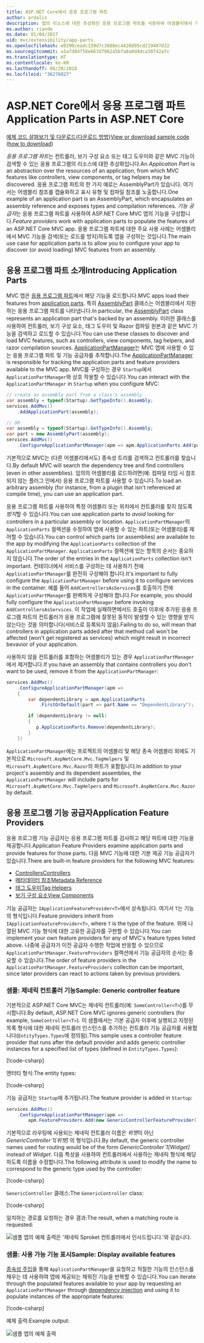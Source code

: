 ```yaml
---
title: ASP.NET Core에서 응용 프로그램 파트
author: ardalis
description: 앱의 리소스에 대한 추상화인 응용 프로그램 파트를 사용하여 어셈블리에서 기능을 검색하거나 로드하지 않도록 하는 방법을 알아봅니다.
ms.author: riande
ms.date: 01/04/2017
uid: mvc/extensibility/app-parts
ms.openlocfilehash: e0290ceadc159d7c3608ec4420d95cd219407d32
ms.sourcegitcommit: a1afd04758e663d7062a5bfa8a0d4dca38f42afc
ms.translationtype: HT
ms.contentlocale: ko-KR
ms.lasthandoff: 06/20/2018
ms.locfileid: "36276827"
---
```

# <a name="application-parts-in-aspnet-core"></a><span data-ttu-id="bac57-103">ASP.NET Core에서 응용 프로그램 파트</span><span class="sxs-lookup"><span data-stu-id="bac57-103">Application Parts in ASP.NET Core</span></span>

<span data-ttu-id="bac57-104">[예제 코드 살펴보기 및 다운로드](https://github.com/aspnet/Docs/tree/master/aspnetcore/mvc/advanced/app-parts/sample)([다운로드 방법](xref:tutorials/index#how-to-download-a-sample))</span><span class="sxs-lookup"><span data-stu-id="bac57-104">[View or download sample code](https://github.com/aspnet/Docs/tree/master/aspnetcore/mvc/advanced/app-parts/sample) ([how to download](xref:tutorials/index#how-to-download-a-sample))</span></span>

<span data-ttu-id="bac57-105">*응용 프로그램 파트*는 컨트롤러, 보기 구성 요소 또는 태그 도우미와 같은 MVC 기능이 검색할 수 있는 응용 프로그램의 리소스에 대한 추상화입니다.</span><span class="sxs-lookup"><span data-stu-id="bac57-105">An *Application Part* is an abstraction over the resources of an application, from which MVC features like controllers, view components, or tag helpers may be discovered.</span></span> <span data-ttu-id="bac57-106">응용 프로그램 파트의 한 가지 예로는 AssemblyPart가 있습니다. 여기서는 어셈블리 참조를 캡슐화하고 표시 유형 및 컴파일 참조를 노출합니다.</span><span class="sxs-lookup"><span data-stu-id="bac57-106">One example of an application part is an AssemblyPart, which encapsulates an assembly reference and exposes types and compilation references.</span></span> <span data-ttu-id="bac57-107">*기능 공급자*는 응용 프로그램 파트를 사용하여 ASP.NET Core MVC 앱의 기능을 구성합니다.</span><span class="sxs-lookup"><span data-stu-id="bac57-107">*Feature providers* work with application parts to populate the features of an ASP.NET Core MVC app.</span></span> <span data-ttu-id="bac57-108">응용 프로그램 파트에 대한 주요 사용 사례는 어셈블리에서 MVC 기능을 검색(또는 로드를 방지)하도록 앱을 구성하는 것입니다.</span><span class="sxs-lookup"><span data-stu-id="bac57-108">The main use case for application parts is to allow you to configure your app to discover (or avoid loading) MVC features from an assembly.</span></span>

## <a name="introducing-application-parts"></a><span data-ttu-id="bac57-109">응용 프로그램 파트 소개</span><span class="sxs-lookup"><span data-stu-id="bac57-109">Introducing Application Parts</span></span>

<span data-ttu-id="bac57-110">MVC 앱은 [응용 프로그램 파트](/dotnet/api/microsoft.aspnetcore.mvc.applicationparts.applicationpart)에서 해당 기능을 로드합니다.</span><span class="sxs-lookup"><span data-stu-id="bac57-110">MVC apps load their features from [application parts](/dotnet/api/microsoft.aspnetcore.mvc.applicationparts.applicationpart).</span></span> <span data-ttu-id="bac57-111">특히 [AssemblyPart](/dotnet/api/microsoft.aspnetcore.mvc.applicationparts.assemblypart#Microsoft_AspNetCore_Mvc_ApplicationParts_AssemblyPart) 클래스는 어셈블리에서 지원하는 응용 프로그램 파트를 나타냅니다.</span><span class="sxs-lookup"><span data-stu-id="bac57-111">In particular, the [AssemblyPart](/dotnet/api/microsoft.aspnetcore.mvc.applicationparts.assemblypart#Microsoft_AspNetCore_Mvc_ApplicationParts_AssemblyPart) class represents an application part that's backed by an assembly.</span></span> <span data-ttu-id="bac57-112">이러한 클래스를 사용하여 컨트롤러, 보기 구성 요소, 태그 도우미 및 Razor 컴파일 원본과 같은 MVC 기능을 검색하고 로드할 수 있습니다.</span><span class="sxs-lookup"><span data-stu-id="bac57-112">You can use these classes to discover and load MVC features, such as controllers, view components, tag helpers, and razor compilation sources.</span></span> <span data-ttu-id="bac57-113">[ApplicationPartManager](/dotnet/api/microsoft.aspnetcore.mvc.applicationparts.applicationpartmanager)는 MVC 앱에 사용할 수 있는 응용 프로그램 파트 및 기능 공급자를 추적합니다.</span><span class="sxs-lookup"><span data-stu-id="bac57-113">The [ApplicationPartManager](/dotnet/api/microsoft.aspnetcore.mvc.applicationparts.applicationpartmanager) is responsible for tracking the application parts and feature providers available to the MVC app.</span></span> <span data-ttu-id="bac57-114">MVC를 구성하는 경우 `Startup`에서 `ApplicationPartManager`와 상호 작용할 수 있습니다.</span><span class="sxs-lookup"><span data-stu-id="bac57-114">You can interact with the `ApplicationPartManager` in `Startup` when you configure MVC:</span></span>

```csharp
// create an assembly part from a class's assembly
var assembly = typeof(Startup).GetTypeInfo().Assembly;
services.AddMvc()
    .AddApplicationPart(assembly);

// OR
var assembly = typeof(Startup).GetTypeInfo().Assembly;
var part = new AssemblyPart(assembly);
services.AddMvc()
    .ConfigureApplicationPartManager(apm => apm.ApplicationParts.Add(part));
```

<span data-ttu-id="bac57-115">기본적으로 MVC는 (다른 어셈블리에서도) 종속성 트리를 검색하고 컨트롤러를 찾습니다.</span><span class="sxs-lookup"><span data-stu-id="bac57-115">By default MVC will search the dependency tree and find controllers (even in other assemblies).</span></span> <span data-ttu-id="bac57-116">임의의 어셈블리를 로드하려면(예: 컴파일 타임 시 참조되지 않는 플러그 인에서) 응용 프로그램 파트를 사용할 수 있습니다.</span><span class="sxs-lookup"><span data-stu-id="bac57-116">To load an arbitrary assembly (for instance, from a plugin that isn't referenced at compile time), you can use an application part.</span></span>

<span data-ttu-id="bac57-117">응용 프로그램 파트를 사용하여 특정 어셈블리 또는 위치에서 컨트롤러를 찾지 않도록 *방지*할 수 있습니다.</span><span class="sxs-lookup"><span data-stu-id="bac57-117">You can use application parts to *avoid* looking for controllers in a particular assembly or location.</span></span> <span data-ttu-id="bac57-118">`ApplicationPartManager`의 `ApplicationParts` 컬렉션을 수정하여 앱에 사용할 수 있는 파트(또는 어셈블리)를 제어할 수 있습니다.</span><span class="sxs-lookup"><span data-stu-id="bac57-118">You can control which parts (or assemblies) are available to the app by modifying the `ApplicationParts` collection of the `ApplicationPartManager`.</span></span> <span data-ttu-id="bac57-119">`ApplicationParts` 컬렉션에 있는 항목의 순서는 중요하지 않습니다.</span><span class="sxs-lookup"><span data-stu-id="bac57-119">The order of the entries in the `ApplicationParts` collection isn't important.</span></span> <span data-ttu-id="bac57-120">컨테이너에서 서비스를 구성하는 데 사용하기 전에 `ApplicationPartManager`를 완전히 구성해야 합니다.</span><span class="sxs-lookup"><span data-stu-id="bac57-120">It's important to fully configure the `ApplicationPartManager` before using it to configure services in the container.</span></span> <span data-ttu-id="bac57-121">예를 들어 `AddControllersAsServices`를 호출하기 전에 `ApplicationPartManager`를 완벽하게 구성해야 합니다.</span><span class="sxs-lookup"><span data-stu-id="bac57-121">For example, you should fully configure the `ApplicationPartManager` before invoking `AddControllersAsServices`.</span></span> <span data-ttu-id="bac57-122">이 작업에 실패하면메서드 호출이 이후에 추가된 응용 프로그램 파트의 컨트롤러가 응용 프로그램에 잘못된 동작이 발생할 수 있는 영향을 받지 않는다는 것을 의미합니다(서비스로 등록되지 않음).</span><span class="sxs-lookup"><span data-stu-id="bac57-122">Failing to do so, will mean that controllers in application parts added after that method call won't be affected (won't get registered as services) which might result in incorrect bevavior of your application.</span></span>

<span data-ttu-id="bac57-123">사용하지 않을 컨트롤러를 포함하는 어셈블리가 있는 경우 `ApplicationPartManager`에서 제거합니다.</span><span class="sxs-lookup"><span data-stu-id="bac57-123">If you have an assembly that contains controllers you don't want to be used, remove it from the `ApplicationPartManager`:</span></span>

```csharp
services.AddMvc()
    .ConfigureApplicationPartManager(apm =>
    {
        var dependentLibrary = apm.ApplicationParts
            .FirstOrDefault(part => part.Name == "DependentLibrary");

        if (dependentLibrary != null)
        {
           p.ApplicationParts.Remove(dependentLibrary);
        }
    })
```

<span data-ttu-id="bac57-124">`ApplicationPartManager`에는 프로젝트의 어셈블리 및 해당 종속 어셈블리 외에도 기본적으로 `Microsoft.AspNetCore.Mvc.TagHelpers` 및 `Microsoft.AspNetCore.Mvc.Razor`의 파트가 포함됩니다.</span><span class="sxs-lookup"><span data-stu-id="bac57-124">In addition to your project's assembly and its dependent assemblies, the `ApplicationPartManager` will include parts for `Microsoft.AspNetCore.Mvc.TagHelpers` and `Microsoft.AspNetCore.Mvc.Razor` by default.</span></span>

## <a name="application-feature-providers"></a><span data-ttu-id="bac57-125">응용 프로그램 기능 공급자</span><span class="sxs-lookup"><span data-stu-id="bac57-125">Application Feature Providers</span></span>

<span data-ttu-id="bac57-126">응용 프로그램 기능 공급자는 응용 프로그램 파트를 검사하고 해당 파트에 대한 기능을 제공합니다.</span><span class="sxs-lookup"><span data-stu-id="bac57-126">Application Feature Providers examine application parts and provide features for those parts.</span></span> <span data-ttu-id="bac57-127">다음 MVC 기능에 대한 기본 제공 기능 공급자가 있습니다.</span><span class="sxs-lookup"><span data-stu-id="bac57-127">There are built-in feature providers for the following MVC features:</span></span>

* [<span data-ttu-id="bac57-128">Controllers</span><span class="sxs-lookup"><span data-stu-id="bac57-128">Controllers</span></span>](/dotnet/api/microsoft.aspnetcore.mvc.controllers.controllerfeatureprovider)
* [<span data-ttu-id="bac57-129">메타데이터 참조</span><span class="sxs-lookup"><span data-stu-id="bac57-129">Metadata Reference</span></span>](/dotnet/api/microsoft.aspnetcore.mvc.razor.compilation.metadatareferencefeatureprovider)
* [<span data-ttu-id="bac57-130">태그 도우미</span><span class="sxs-lookup"><span data-stu-id="bac57-130">Tag Helpers</span></span>](/dotnet/api/microsoft.aspnetcore.mvc.razor.taghelpers.taghelperfeatureprovider)
* [<span data-ttu-id="bac57-131">보기 구성 요소</span><span class="sxs-lookup"><span data-stu-id="bac57-131">View Components</span></span>](/dotnet/api/microsoft.aspnetcore.mvc.viewcomponents.viewcomponentfeatureprovider)

<span data-ttu-id="bac57-132">기능 공급자는 `IApplicationFeatureProvider<T>`에서 상속됩니다. 여기서 `T`는 기능의 형식입니다.</span><span class="sxs-lookup"><span data-stu-id="bac57-132">Feature providers inherit from `IApplicationFeatureProvider<T>`, where `T` is the type of the feature.</span></span> <span data-ttu-id="bac57-133">위에 나열된 MVC 기능 형식에 대한 고유한 공급자를 구현할 수 있습니다.</span><span class="sxs-lookup"><span data-stu-id="bac57-133">You can implement your own feature providers for any of MVC's feature types listed above.</span></span> <span data-ttu-id="bac57-134">나중에 공급자가 이전 공급자 수행한 작업에 반응할 수 있으므로 `ApplicationPartManager.FeatureProviders` 컬렉션에서 기능 공급자의 순서는 중요할 수 있습니다.</span><span class="sxs-lookup"><span data-stu-id="bac57-134">The order of feature providers in the `ApplicationPartManager.FeatureProviders` collection can be important, since later providers can react to actions taken by previous providers.</span></span>

### <a name="sample-generic-controller-feature"></a><span data-ttu-id="bac57-135">샘플: 제네릭 컨트롤러 기능</span><span class="sxs-lookup"><span data-stu-id="bac57-135">Sample: Generic controller feature</span></span>

<span data-ttu-id="bac57-136">기본적으로 ASP.NET Core MVC는 제네릭 컨트롤러(예: `SomeController<T>`)를 무시합니다.</span><span class="sxs-lookup"><span data-stu-id="bac57-136">By default, ASP.NET Core MVC ignores generic controllers (for example, `SomeController<T>`).</span></span> <span data-ttu-id="bac57-137">이 샘플에서는 기본 공급자 이후에 실행되고 지정된 목록 형식에 대한 제네릭 컨트롤러 인스턴스를 추가하는 컨트롤러 기능 공급자를 사용합니다(`EntityTypes.Types`에 정의됨).</span><span class="sxs-lookup"><span data-stu-id="bac57-137">This sample uses a controller feature provider that runs after the default provider and adds generic controller instances for a specified list of types (defined in `EntityTypes.Types`):</span></span>

[!code-csharp[](./app-parts/sample/AppPartsSample/GenericControllerFeatureProvider.cs?highlight=13&range=18-36)]

<span data-ttu-id="bac57-138">엔터티 형식:</span><span class="sxs-lookup"><span data-stu-id="bac57-138">The entity types:</span></span>

[!code-csharp[](./app-parts/sample/AppPartsSample/Model/EntityTypes.cs?range=6-16)]

<span data-ttu-id="bac57-139">기능 공급자는 `Startup`에 추가됩니다.</span><span class="sxs-lookup"><span data-stu-id="bac57-139">The feature provider is added in `Startup`:</span></span>

```csharp
services.AddMvc()
    .ConfigureApplicationPartManager(apm => 
        apm.FeatureProviders.Add(new GenericControllerFeatureProvider()));
```

<span data-ttu-id="bac57-140">기본적으로 라우팅에 사용되는 제네릭 컨트롤러 이름은 *위젯*이 아닌 *GenericController\`1[위젯]* 의 형식입니다.</span><span class="sxs-lookup"><span data-stu-id="bac57-140">By default, the generic controller names used for routing would be of the form *GenericController\`1[Widget]* instead of *Widget*.</span></span> <span data-ttu-id="bac57-141">다음 특성을 사용하여 컨트롤러에서 사용하는 제네릭 형식에 해당하도록 이름을 수정합니다.</span><span class="sxs-lookup"><span data-stu-id="bac57-141">The following attribute is used to modify the name to correspond to the generic type used by the controller:</span></span>

[!code-csharp[](./app-parts/sample/AppPartsSample/GenericControllerNameConvention.cs)]

<span data-ttu-id="bac57-142">`GenericController` 클래스:</span><span class="sxs-lookup"><span data-stu-id="bac57-142">The `GenericController` class:</span></span>

[!code-csharp[](./app-parts/sample/AppPartsSample/GenericController.cs?highlight=5-6)]

<span data-ttu-id="bac57-143">일치하는 경로를 요청하는 경우 결과:</span><span class="sxs-lookup"><span data-stu-id="bac57-143">The result, when a matching route is requested:</span></span>

![샘플 앱의 예제 출력은 '제네릭 Sproket 컨트롤러에서 인사드립니다.'와 같습니다.](app-parts/_static/generic-controller.png)

### <a name="sample-display-available-features"></a><span data-ttu-id="bac57-145">샘플: 사용 가능 기능 표시</span><span class="sxs-lookup"><span data-stu-id="bac57-145">Sample: Display available features</span></span>

<span data-ttu-id="bac57-146">[종속성 주입](../../fundamentals/dependency-injection.md)을 통해 `ApplicationPartManager`을 요청하고 적절한 기능의 인스턴스를 채우는 데 사용하여 앱에 제공되는 채워진 기능을 반복할 수 있습니다.</span><span class="sxs-lookup"><span data-stu-id="bac57-146">You can iterate through the populated features available to your app by requesting an `ApplicationPartManager` through [dependency injection](../../fundamentals/dependency-injection.md) and using it to populate instances of the appropriate features:</span></span>

[!code-csharp[](./app-parts/sample/AppPartsSample/Controllers/FeaturesController.cs?highlight=16,25-27)]

<span data-ttu-id="bac57-147">예제 출력:</span><span class="sxs-lookup"><span data-stu-id="bac57-147">Example output:</span></span>

![샘플 앱의 예제 출력](app-parts/_static/available-features.png)
